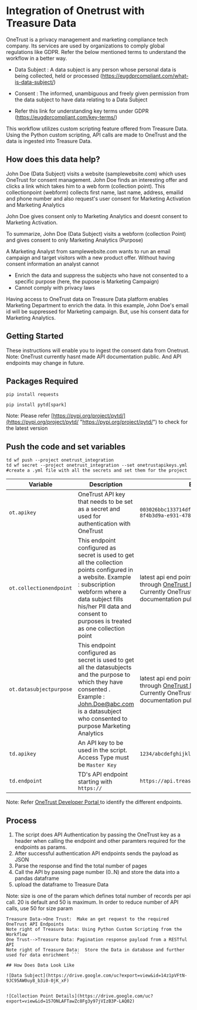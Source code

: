 # Integration of Onetrust with Treasure Data 

 OneTrust is a privacy management and marketing compliance tech company. Its services are used by organizations to comply global regulations like GDPR.
 Refer the below mentioned terms to understand the workflow in a better way.

-  Data Subject :  A data subject is any person whose personal data is being collected, held or processed (https://eugdprcompliant.com/what-is-data-subject/) 

- Consent : The informed, unambiguous and freely given permission from the data subject to have data relating to a Data Subject

- Refer this link for understanding key terms under GDPR (https://eugdprcompliant.com/key-terms/)

This workflow utilizes custom scripting feature offered from Treasure Data. Using the Python custom scripting, API calls are made to OneTrust and the data is ingested into Treasure Data.

## How does this data help?
 John Doe (Data Subject) visits a website (samplewebsite.com) which uses OneTrust for consent management. John Doe finds an interesting offer and clicks a link which takes him to a web form (collection point). This collectionpoint (webform) collects first name, last name, address, emailid and phone number and also request's  user consent  for Marketing Activation  and Marketing Analytics

 John Doe gives consent only to Marketing Analytics and  doesnt consent to Marketing Activation.

 To summarize, John Doe (Data Subject) visits a webform (collection Point) and gives consent to only Marketing Analytics (Purpose)

 A Marketing Analyst from samplewebsite.com wants to run an email campaign and target visitors with a new product offer.
 Without having consent information an analyst cannot
 -  Enrich the data and suppress the subjects who have not consented to a specific purpose (here, the pupose is Marketing Campaign)
 -  Cannot comply with privacy laws 

Having access to OneTrust data on Treasure Data platform enables Marketing Department to enrich the data. In this example, John Doe's email id will be suppressed  for Marketing campaign. But, use his consent data for Marketing Analytics.

## Getting Started
These instructions will enable you to ingest the consent data from Onetrust.
Note: OneTrust currently hasnt made API documentation public. And API endpoints may change in future.

## Packages Required 

`pip install requests `

 `pip install pytd[spark] ` 

Note: Please refer [https://pypi.org/project/pytd/](https://pypi.org/project/pytd/ "https://pypi.org/project/pytd/") to check for the latest version

## Push the code and set variables
```
td wf push --project onetrust_integration
td wf secret --project onetrust_integration --set onetrustapikeys.yml #create a .yml file with all the secrets and set them for the project  

```
|  Variable  | Description   | Example   |
| ------------ | ------------ | ------------ |
| `ot.apikey`  |  OneTrust API key that needs to be set as a secret and used for authentication with OneTrust  |  `003026bbc133714df1834b8638bb496e-8f4b3d9a-e931-478d-a994-28a725159ab9` |
| `ot.collectionendpoint`   | This endpoint configured as secret is used to get all the collection points configured in a website. Example : subscription webform where a data subject fills his/her PII data and consent to purposes is treated as one collection point | latest api end point details can be accesed through [OneTrust Developer Portal](https://developer.onetrust.com/consent-manager "OneTrust Developer Portal") .  Currently OneTrust hasnt made API documentation public.    |
| `ot.datasubjectpurpose`| This endpoint configured as secret is used to get all the datasubjects and the purpose to which they have consented . Example : John.Doe@abc.com is a datasubject who consented to purpose Marketing Analytics | latest api end point details can be accesed through [OneTrust Developer Portal](https://developer.onetrust.com/consent-manager "OneTrust Developer Portal") .  Currently OneTrust hasnt made API documentation public.  |
| `td.apikey` | An API key to be used in the script. Access Type must be `Master Key` | `1234/abcdefghijklmnopqrstuvwxyz1234567890` |
|`td.endpoint`| TD's API endpoint starting with `https:// ` | `https://api.treasuredata.com` | 

Note: Refer [OneTrust Developer Portal ](https://developer.onetrust.com "OneTrust Developer Portal ") to identify the different endpoints. 

## Process 
1. The script does API Authentication by passing the OneTrust key as a header when calling the endpoint and other paramters required for the endpoints as params.
2. After successful authentication API endpoints sends the payload as JSON
3. Parse the response and find the total number of pages 
4. Call the API by passing page number (0..N) and store the data into a pandas dataframe 
5. upload the dataframe to Treasure Data

Note: size is one of the param which defines total number of records per api call. 20 is default and 50 is maximum. In order to reduce number of API calls, use 50 for size param 

```sequence 
Treasure Data->One Trust:  Make an get request to the required OneTrust API Endpoints 
Note right of Treasure Data: Using Python Custom Scripting from the Workflow  
One Trust-->Treasure Data: Pagination response payload from a RESTful API
Note right of Treasure Data:  Store the Data in database and further used for data enrichment ```

## How Does Data Look Like 

![Data Subject](https://drive.google.com/uc?export=view&id=14z1pVFtN-9JC95AW0uy8_b3i0-0jK_xF)


![Collection Point Details](https://drive.google.com/uc?export=view&id=157ONLAFTawZc8Fg3y97jVIzB3P-LAQ02)

